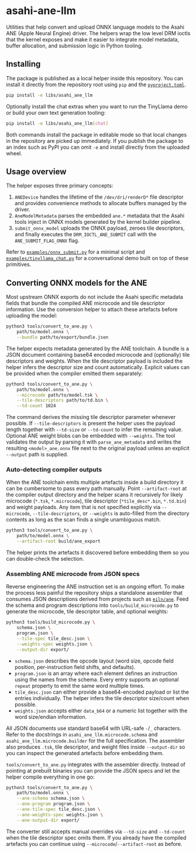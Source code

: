# asahi-ane-llm

Utilities that help convert and upload ONNX language models to the Asahi ANE
(Apple Neural Engine) driver. The helpers wrap the low level DRM ioctls that the
kernel exposes and make it easier to integrate model metadata, buffer
allocation, and submission logic in Python tooling.

## Installing

The package is published as a local helper inside this repository. You can
install it directly from the repository root using `pip` and the [`pyproject.toml`](pyproject.toml).

```bash
pip install -e libs/asahi_ane_llm
```

Optionally install the chat extras when you want to run the TinyLlama demo or
build your own text generation tooling:

```bash
pip install -e libs/asahi_ane_llm[chat]
```

Both commands install the package in editable mode so that local changes in the
repository are picked up immediately. If you publish the package to an index
such as PyPI you can omit `-e` and install directly from the uploaded wheel.

## Usage overview

The helper exposes three primary concepts:

1. `ANEDevice` handles the lifetime of the `/dev/dri/renderD*` file descriptor
   and provides convenience methods to allocate buffers managed by the driver.
2. `AneModelMetadata` parses the embedded `ane.*` metadata that the Asahi tools
   inject in ONNX models generated by the kernel builder pipeline.
3. `submit_onnx_model` uploads the ONNX payload, zeroes tile descriptors, and
   finally executes the `DRM_IOCTL_ANE_SUBMIT` call with the `ANE_SUBMIT_FLAG_ONNX`
   flag.

Refer to [`examples/onnx_submit.py`](../../examples/onnx_submit.py) for a minimal
script and [`examples/tinyllama_chat.py`](../../examples/tinyllama_chat.py) for a
conversational demo built on top of these primitives.

## Converting ONNX models for the ANE

Most upstream ONNX exports do not include the Asahi specific metadata fields
that bundle the compiled ANE microcode and tile descriptor information. Use the
conversion helper to attach these artefacts before uploading the model:

```bash
python3 tools/convert_to_ane.py \
    path/to/model.onnx \
    --bundle path/to/export/bundle.json
```

The helper expects metadata generated by the ANE toolchain. A bundle is a JSON
document containing base64 encoded microcode and (optionally) tile descriptors
and weights. When the tile descriptor payload is included the helper infers the
descriptor size and count automatically. Explicit values can be provided when
the compiler emitted them separately:

```bash
python3 tools/convert_to_ane.py \
    path/to/model.onnx \
    --microcode path/to/model.tsk \
    --tile-descriptors path/to/td.bin \
    --td-count 1024
```

The command derives the missing tile descriptor parameter whenever possible. If
`--tile-descriptors` is present the helper uses the payload length together with
`--td-size` or `--td-count` to infer the remaining value. Optional ANE weight
blobs can be embedded with `--weights`. The tool validates the output by
parsing it with `parse_ane_metadata` and writes the resulting `<model>_ane.onnx`
file next to the original payload unless an explicit `--output` path is
supplied.

### Auto-detecting compiler outputs

When the ANE toolchain emits multiple artefacts inside a build directory it can
be cumbersome to pass every path manually. Point `--artifact-root` at the
compiler output directory and the helper scans it recursively for likely
microcode (`*.tsk`, `*.microcode`), tile descriptor (`*tile_desc*.bin`,
`*.td.bin`) and weight payloads. Any item that is not specified explicitly via
`--microcode`, `--tile-descriptors`, or `--weights` is auto-filled from the
directory contents as long as the scan finds a single unambiguous match.

```bash
python3 tools/convert_to_ane.py \
    path/to/model.onnx \
    --artifact-root build/ane_export
```

The helper prints the artefacts it discovered before embedding them so you can
double-check the selection.

### Assembling ANE microcode from JSON specs

Reverse engineering the ANE instruction set is an ongoing effort. To make the
process less painful the repository ships a standalone assembler that consumes
JSON descriptions derived from projects such as
[`eiln/ane`](https://github.com/eiln/ane). Feed the schema and program
descriptions into `tools/build_microcode.py` to generate the microcode, tile
descriptor table, and optional weights:

```bash
python3 tools/build_microcode.py \
    schema.json \
    program.json \
    --tile-spec tile_desc.json \
    --weights-spec weights.json \
    --output-dir export/
```

* `schema.json` describes the opcode layout (word size, opcode field position,
  per-instruction field shifts, and defaults).
* `program.json` is an array where each element defines an instruction using the
  names from the schema. Every entry supports an optional `repeat` property to
  emit the same word multiple times.
* `tile_desc.json` can either provide a base64-encoded payload or list the
  entries individually. The helper infers the tile descriptor size/count when
  possible.
* `weights.json` accepts either `data_b64` or a numeric list together with the
  word size/endian information.

All JSON documents use standard base64 with URL-safe `-`/`_` characters. Refer
to the docstrings in `asahi_ane_llm.microcode.schema` and
`asahi_ane_llm.microcode.builder` for the full specification. The assembler also
produces `.tsk`, tile descriptor, and weight files inside `--output-dir` so you
can inspect the generated artefacts before embedding them.

`tools/convert_to_ane.py` integrates with the assembler directly. Instead of
pointing at prebuilt binaries you can provide the JSON specs and let the helper
compile everything in one go:

```bash
python3 tools/convert_to_ane.py \
    path/to/model.onnx \
    --ane-schema schema.json \
    --ane-program program.json \
    --ane-tile-spec tile_desc.json \
    --ane-weights-spec weights.json \
    --ane-output-dir export/
```

The converter still accepts manual overrides via `--td-size` and `--td-count`
when the tile descriptor spec omits them. If you already have the compiled
artefacts you can continue using `--microcode`/`--artifact-root` as before.
